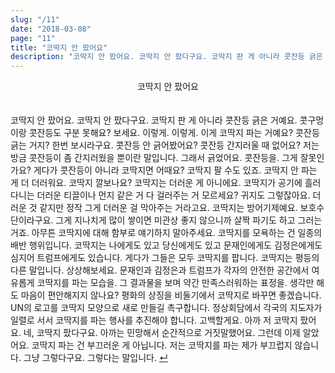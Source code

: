 ```yaml
---
slug: "/11"
date: "2018-03-08"
page: "11"
title: "코딱지 안 팠어요"
description: "코딱지 안 팠어요. 코딱지 안 팠다구요. 코딱지 판 게 아니라 콧잔등 긁은 거예요."
---
```


<div style="text-align: center;">
    <div class="post-line" style="display: inline-block; line-height:160%">
    코딱지 안 팠어요
    </div>
</div>

<br>

코딱지 안 팠어요. 코딱지 안 팠다구요. 코딱지 판 게 아니라 콧잔등 긁은 거예요. 콧구멍이랑 콧잔등도 구분 못해요? 보세요. 이렇게. 이렇게. 이게 코딱지 파는 거예요? 콧잔등 긁는 거지? 한번 보시라구요. 콧잔등 안 긁어봤어요? 콧잔등 간지러울 때 없어요? 저는 방금 콧잔등이 좀 간지러웠을 뿐이란 말입니다. 그래서 긁었어요. 콧잔등을. 그게 잘못인가요? 게다가 콧잔등이 아니라 코딱지면 어때요? 코딱지 팔 수도 있죠. 코딱지 안 파는 게 더 더러워요. 코딱지 깔보나요? 코딱지는 더러운 게 아니에요. 코딱지가 공기에 흘러 다니는 더러운 티끌이나 먼지 같은 거 다 걸러주는 거 모르세요? 귀지도 그렇잖아요. 더러운 것 같지만 정작 그게 더러운 걸 막아주는 거라고요. 코딱지는 방어기제예요. 보호수단이라구요. 그게 지나치게 많이 쌓이면 미관상 좋지 않으니까 살짝 파기도 하고 그러는 거죠. 아무튼 코딱지에 대해 함부로 얘기하지 말아주세요. 코딱지를 모욕하는 건 일종의 배반 행위입니다. 코딱지는 나에게도 있고 당신에게도 있고 문재인에게도 김정은에게도 심지어 트럼프에게도 있습니다. 게다가 그들은 모두 코딱지를 팝니다. 코딱지는 평등의 다른 말입니다. 상상해보세요. 문재인과 김정은과 트럼프가 각자의 안전한 공간에서 여유롭게 코딱지를 파는 모습을. 그 결과물을 보며 약간 만족스러워하는 표정을. 생각만 해도 마음이 편안해지지 않나요? 평화의 상징을 비둘기에서 코딱지로 바꾸면 좋겠습니다. UN의 로고를 코딱지 모양으로 새로 만들길 촉구합니다. 정상회담에서 각국의 지도자가 일렬로 서서 코딱지를 파는 행사를 추진해야 합니다. 고백할게요. 아까 저 코딱지 팠어요. 네, 코딱지 팠다구요. 아까는 민망해서 순간적으로 거짓말했어요. 그런데 이제 알았어요. 코딱지 파는 건 부끄러운 게 아닙니다. 저는 코딱지를 파는 제가 부끄럽지 않습니다. 그냥 그렇다구요. 그렇다는 말입니다. <a href="/">↵</a>
